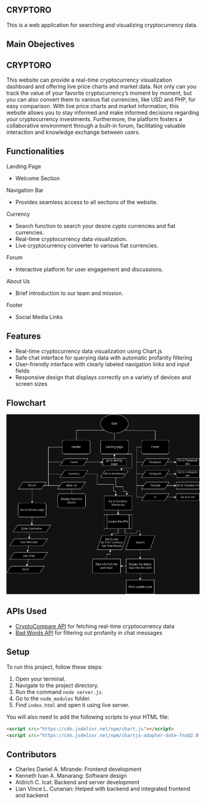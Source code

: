 
## CRYPTORO

This is a web application for searching and visualizing cryptocurrency data.

## Main Obejectives
## CRYPTORO

This website can provide a real-time cryptocurrency visualization dashboard and offering live price charts and market data. Not only can you track the value of your favorite cryptocurrency’s moment by moment, but you can also convert them to various fiat currencies, like USD and PHP, for easy comparison. With live price charts and market information, this website allows you to stay informed and make informed decisions regarding your cryptocurrency investments. Furthermore, the platform fosters a collaborative environment through a built-in forum, facilitating valuable interaction and knowledge exchange between users.

## Functionalities

Landing Page 
- 	Welcome Section

Navigation Bar
- Provides seamless access to all sections of the website.

Currency 
- Search function to search your desire cypto currencies and fiat currencies.
- Real-time cryptocurrency data visualization.
- Live cryptocurrency converter to various fiat currencies.

Forum
- Interactive platform for user engagement and discussions.

About Us
- Brief introduction to our team and mission.

Footer
- Social Media Links

## Features

- Real-time cryptocurrency data visualization using Chart.js
- Safe chat interface for querying data with automatic profanity filtering
- User-friendly interface with clearly labeled navigation links and input fields
- Responsive design that displays correctly on a variety of devices and screen sizes

## Flowchart

![Flowchart](flowcharts.drawio.png)


## APIs Used

- [CryptoCompare API](https://min-api.cryptocompare.com/) for fetching real-time cryptocurrency data
- [Bad Words API](https://apilayer.com/marketplace/bad_words-api) for filtering out profanity in chat messages

## Setup

To run this project, follow these steps:

1. Open your terminal.
2. Navigate to the project directory.
3. Run the command `node server.js`.
4. Go to the `node_modules` folder.
5. Find `index.html` and open it using live server.

You will also need to add the following scripts to your HTML file:



```html
<script src="https://cdn.jsdelivr.net/npm/chart.js"></script>
<script src="https://cdn.jsdelivr.net/npm/chartjs-adapter-date-fns@2.0.0"></script>
```


## Contributors

- Charles Daniel A. Mirande: Frontend development
- Kenneth Ivan A. Manarang: Software design
- Aldrich C. Icat: Backend and server development
- Lian Vince L. Cunanan: Helped with backend and integrated frontend and backend

